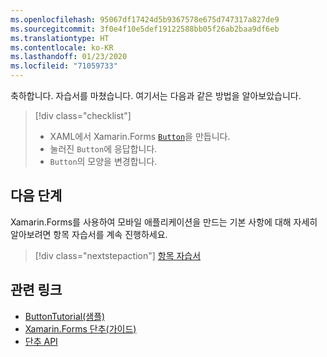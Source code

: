 ```yaml
---
ms.openlocfilehash: 95067df17424d5b9367578e675d747317a827de9
ms.sourcegitcommit: 3f0e4f10e5def19122588bb05f26ab2baa9df6eb
ms.translationtype: HT
ms.contentlocale: ko-KR
ms.lasthandoff: 01/23/2020
ms.locfileid: "71059733"
---
```

축하합니다. 자습서를 마쳤습니다. 여기서는 다음과 같은 방법을 알아보았습니다.

> [!div class="checklist"]
>
> - XAML에서 Xamarin.Forms [`Button`](xref:Xamarin.Forms.Button)을 만듭니다.
> - 눌러진 `Button`에 응답합니다.
> - `Button`의 모양을 변경합니다.

## <a name="next-steps"></a>다음 단계

Xamarin.Forms를 사용하여 모바일 애플리케이션을 만드는 기본 사항에 대해 자세히 알아보려면 항목 자습서를 계속 진행하세요.

> [!div class="nextstepaction"]
> [항목 자습서](~/get-started/tutorials/entry/index.yml)

## <a name="related-links"></a>관련 링크

- [ButtonTutorial(샘플)](https://docs.microsoft.com/samples/xamarin/xamarin-forms-samples/getstarted-tutorials-buttontutorial/)
- [Xamarin.Forms 단추(가이드)](~/xamarin-forms/user-interface/button.md)
- [단추 API](xref:Xamarin.Forms.Button)
